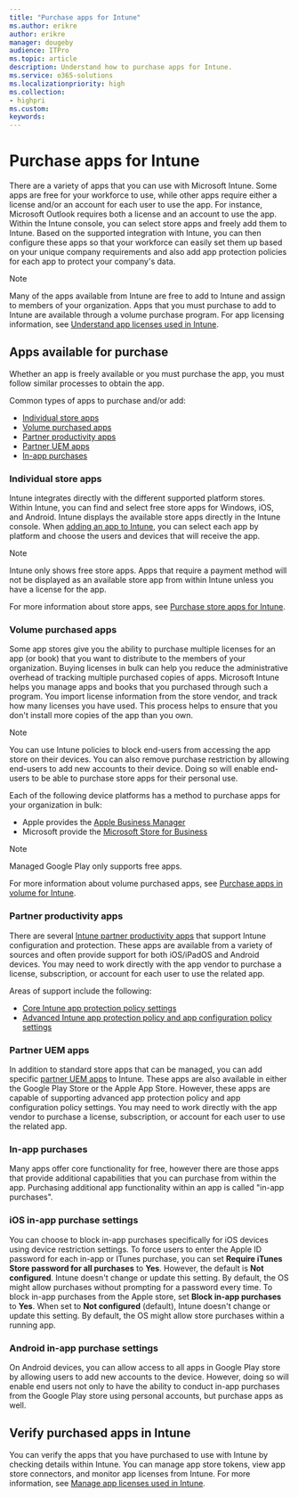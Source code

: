 ```yaml
---
title: "Purchase apps for Intune"
ms.author: erikre
author: erikre
manager: dougeby
audience: ITPro
ms.topic: article
description: Understand how to purchase apps for Intune.
ms.service: o365-solutions
ms.localizationpriority: high
ms.collection:
- highpri
ms.custom:
keywords:
---
```


# Purchase apps for Intune

There are a variety of apps that you can use with Microsoft Intune. Some apps are free for your workforce to use, while other apps require either a license and/or an account for each user to use the app. For instance, Microsoft Outlook requires both a license and an account to use the app. Within the Intune console, you can select store apps and freely add them to Intune. Based on the supported integration with Intune, you can then configure these apps so that your workforce can easily set them up based on your unique company requirements and also add app protection policies for each app to protect your company's data.

> [!NOTE]
> Many of the apps available from Intune are free to add to Intune and assign to members of your organization. Apps that you must purchase to add to Intune are available through a volume purchase program. For app licensing information, see [Understand app licenses used in Intune](apps-license-overview.md).

## Apps available for purchase

Whether an app is freely available or you must purchase the app, you must follow similar processes to obtain the app. 

Common types of apps to purchase and/or add:
- [Individual store apps](#individual-store-apps)
- [Volume purchased apps](#volume-purchased-apps)
- [Partner productivity apps](#partner-productivity-apps)
- [Partner UEM apps](#partner-uem-apps)
- [In-app purchases](#in-app-purchases)

### Individual store apps

Intune integrates directly with the different supported platform stores. Within Intune, you can find and select free store apps for Windows, iOS, and Android. Intune displays the available store apps directly in the Intune console. When [adding an app to Intune](apps-add-apps.md), you can select each app by platform and choose the users and devices that will receive the app.

> [!NOTE]
> Intune only shows free store apps. Apps that require a payment method will not be displayed as an available store app from within Intune unless you have a license for the app.

For more information about store apps, see [Purchase store apps for Intune](apps-purchase-store.md).

### Volume purchased apps

Some app stores give you the ability to purchase multiple licenses for an app (or book) that you want to distribute to the members of your organization. Buying licenses in bulk can help you reduce the administrative overhead of tracking multiple purchased copies of apps. Microsoft Intune helps you manage apps and books that you purchased through such a program. You import license information from the store vendor, and track how many licenses you have used. This process helps to ensure that you don't install more copies of the app than you own.

> [!NOTE]
> You can use Intune policies to block end-users from accessing the app store on their devices. You can also remove purchase restriction by allowing end-users to add new accounts to their device. Doing so will enable end-users to be able to purchase store apps for their personal use.

Each of the following device platforms has a method to purchase apps for your organization in bulk:
- Apple provides the [Apple Business Manager](apps-purchase-volume.md#apple-business-manager)
- Microsoft provide the [Microsoft Store for Business](apps-purchase-volume.md#microsoft-store-for-business)

> [!NOTE]
> Managed Google Play only supports free apps.

For more information about volume purchased apps, see [Purchase apps in volume for Intune](apps-purchase-volume.md).

### Partner productivity apps

There are several [Intune partner productivity apps](/mem/intune/apps/apps-supported-intune-apps.md#partner-productivity-apps) that support Intune configuration and protection. These apps are available from a variety of sources and often provide support for both iOS/iPadOS and Android devices. You may need to work directly with the app vendor to purchase a license, subscription, or account for each user to use the related app.

Areas of support include the following:
- [Core Intune app protection policy settings](/mem/intune/apps/apps-supported-intune-apps.md#core-app-settings)
- [Advanced Intune app protection policy and app configuration policy settings](/mem/intune/apps/apps-supported-intune-apps.md#advanced-app-settings)

### Partner UEM apps

In addition to standard store apps that can be managed, you can add specific [partner UEM apps](/mem/intune/apps/apps-supported-intune-apps.md#partner-uem-apps) to Intune. These apps are also available in either the Google Play Store or the Apple App Store. However, these apps are capable of supporting advanced app protection policy and app configuration policy settings. You may need to work directly with the app vendor to purchase a license, subscription, or account for each user to use the related app.

### In-app purchases

Many apps offer core functionality for free, however there are those apps that provide additional capabilities that you can purchase from within the app. Purchasing additional app functionality within an app is called "in-app purchases". 

### iOS in-app purchase settings

You can choose to block in-app purchases specifically for iOS devices using device restriction settings. To force users to enter the Apple ID password for each in-app or ITunes purchase, you can set **Require iTunes Store password for all purchases** to **Yes**. However, the default is **Not configured**. Intune doesn't change or update this setting. By default, the OS might allow purchases without prompting for a password every time. To block in-app purchases from the Apple store, set **Block in-app purchases** to **Yes**. When set to **Not configured** (default), Intune doesn't change or update this setting. By default, the OS might allow store purchases within a running app.

### Android in-app purchase settings

On Android devices, you can allow access to all apps in Google Play store by allowing users to add new accounts to the device. However, doing so will enable end users not only to have the ability to conduct in-app purchases from the Google Play store using personal accounts, but purchase apps as well.

## Verify purchased apps in Intune

You can verify the apps that you have purchased to use with Intune by checking details within Intune. You can manage app store tokens, view app store connectors, and monitor app licenses from Intune. For more information, see [Manage app licenses used in Intune](apps-license-manage.md).